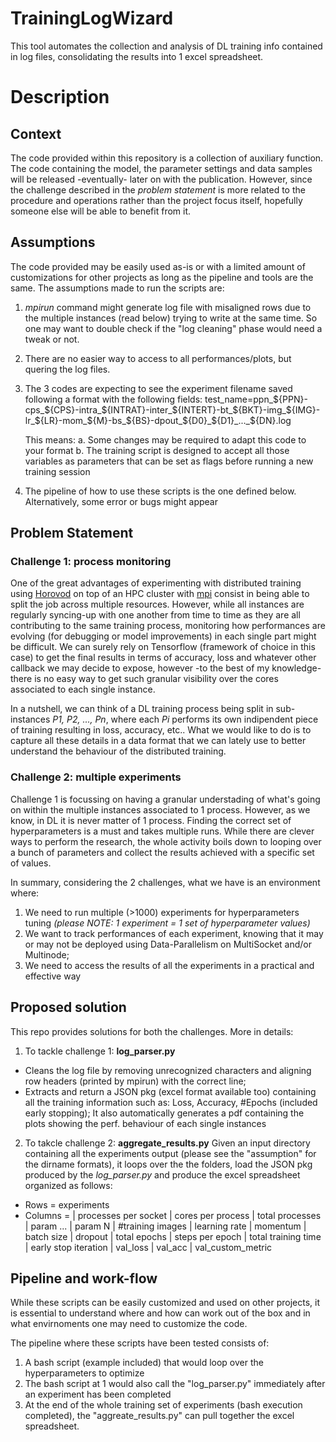 # TrainingLogWizard
This tool automates the collection and analysis of DL training info contained in log files, consolidating the results into 1 excel spreadsheet.

# Description
## Context
The code provided within this repository is a collection of auxiliary function. The code containing the model, the parameter settings and data samples will be released -eventually- later on with the publication. However, since the challenge described in the *problem statement* is more related to the procedure and operations rather than the project focus itself, hopefully someone else will be able to benefit from it.

## Assumptions
The code provided may be easily used as-is or with a limited amount of customizations for other projects as long as the pipeline and tools are the same. 
The assumptions made to run the scripts are:
1) *mpirun* command might generate log file with misaligned rows due to the multiple instances (read below) trying to write at the same time. So one may want to double check if the "log cleaning" phase would need a tweak or not.
2) There are no easier way to access to all performances/plots, but quering the log files. 
3) The 3 codes are expecting to see the experiment filename saved following a format with the following fields:
    test_name=ppn_${PPN}-cps_${CPS}-intra_${INTRAT}-inter_${INTERT}-bt_${BKT}-img_${IMG}-lr_${LR}-mom_${M}-bs_${BS}-dpout_${D0}_${D1}_..._${DN}.log
    
    This means:
      a. Some changes may be required to adapt this code to your format
      b. The training script is designed to accept all those variables as parameters that can be set as flags before running a new training session
    
3) The pipeline of how to use these scripts is the one defined below. Alternatively, some error or bugs might appear


## Problem Statement
### Challenge 1: process monitoring
One of the great advantages of experimenting with distributed training using [Horovod](https://github.com/horovod/horovod) on top of an HPC cluster with [mpi](https://www.openmp.org/uncategorized/openmp-40/) consist in being able to split the job across multiple resources. However, while all instances are regularly syncing-up with one another from time to time as they are all contributing to the same training process, monitoring how performances are evolving (for debugging or model improvements) in each single part might be difficult. We can surely rely on Tensorflow (framework of choice in this case) to get the final results in terms of accuracy, loss and whatever other callback we may decide to expose, however -to the best of my knowledge- there is no easy way to get such granular visibility over the cores associated to each single instance.

In a nutshell, we can think of a DL training process being split in sub-instances *P1, P2, ..., Pn*, where each *Pi* performs its own indipendent piece of training resulting in loss, accuracy, etc.. What we would like to do is to capture all these details in a data format that we can lately use to better understand the behaviour of the distributed training.


### Challenge 2: multiple experiments
Challenge 1 is focussing on having a granular understading of what's going on within the multiple instances associated to 1 process.
However, as we know, in DL it is never matter of 1 process. Finding the correct set of hyperparameters is a must and takes multiple runs. While there are clever ways to perform the research, the whole activity boils down to looping over a bunch of parameters and collect the results achieved with a specific set of values.

In summary, considering the 2 challenges, what we have is an environment where:
1) We need to run multiple (>1000) experiments for hyperparameters tuning *(please NOTE: 1 experiment = 1 set of hyperparameter values)*
2) We want to track performances of each experiment, knowing that it may or may not be deployed using Data-Parallelism on MultiSocket and/or Multinode;
3) We need to access the results of all the experiments in a practical and effective way

## Proposed solution
This repo provides solutions for both the challenges. More in details:
1. To tackle challenge 1: __log_parser.py__
  - Cleans the log file by removing unrecognized characters and aligning row headers (printed by mpirun) with the correct line; 
  - Extracts and return a JSON pkg (excel format available too) containing all the training information such as: Loss, Accuracy, #Epochs (included early stopping); It also automatically generates a pdf containing the plots showing the perf. behaviour of each single instances
  
2. To takcle challenge 2: __aggregate_results.py__
Given an input directory containing all the experiments output (please see the "assumption" for the dirname formats), it loops over the the folders, load the JSON pkg produced by the *log_parser.py* and produce the excel spreadsheet organized as follows:
  - Rows = experiments
  - Columns = | processes per socket | cores per process | total processes | param ... | param N |	#training images	| learning rate |	momentum	| batch size | dropout	| total epochs | steps per epoch |	total training time	| early stop iteration	| val_loss	| val_acc	| val_custom_metric
  
  
## Pipeline and work-flow
While these scripts can be easily customized and used on other projects, it is essential to understand where and how can work out of the box and in what envirnoments one may need to customize the code. 

The pipeline where these scripts have been tested consists of:
1) A bash script (example included) that would loop over the hyperparameters to optimize
2) The bash script at 1 would also call the "log_parser.py" immediately after an experiment has been completed
3) At the end of the whole training set of experiments (bash execution completed), the "aggreate_results.py" can pull together the excel spreadsheet.

